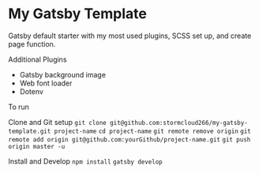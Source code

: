 # My Gatsby Template

Gatsby default starter with my most used plugins, SCSS set up, and create page function.

Additional Plugins
* Gatsby background image
* Web font loader
* Dotenv

To run

Clone and Git setup
`git clone git@github.com:stormcloud266/my-gatsby-template.git project-name`
`cd project-name`
`git remote remove origin`
`git remote add origin git@github.com:yourGithub/project-name.git`
`git push origin master -u`

Install and Develop
`npm install`
`gatsby develop`
